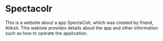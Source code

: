 # Spectacolr
 This is a website about a app SpectaColr, which was created by friend, Atiksh. This webiste provides details about the app and other information such as how to operate the application.
